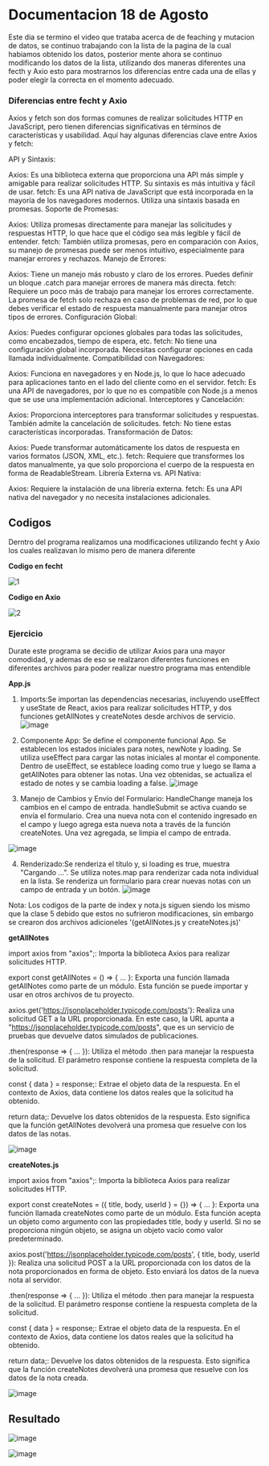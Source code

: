 # Documentacion 18 de Agosto 

Este dia se termino el video que trataba acerca de de feaching y mutacion de datos, se continuo trabajando con la lista de la pagina de la cual habiamos obtenido los datos, posterior mente ahora se continuo modificando los datos de la lista, utilizando dos maneras diferentes una fecth y Axio esto para mostrarnos los diferencias entre cada una de ellas y poder elegir la correcta en el momento adecuado.

### Diferencias entre fecht y Axio

Axios y fetch son dos formas comunes de realizar solicitudes HTTP en JavaScript, pero tienen diferencias significativas en términos de características y usabilidad. Aquí hay algunas diferencias clave entre Axios y fetch:

API y Sintaxis:

Axios: Es una biblioteca externa que proporciona una API más simple y amigable para realizar solicitudes HTTP. Su sintaxis es más intuitiva y fácil de usar.
fetch: Es una API nativa de JavaScript que está incorporada en la mayoría de los navegadores modernos. Utiliza una sintaxis basada en promesas.
Soporte de Promesas:

Axios: Utiliza promesas directamente para manejar las solicitudes y respuestas HTTP, lo que hace que el código sea más legible y fácil de entender.
fetch: También utiliza promesas, pero en comparación con Axios, su manejo de promesas puede ser menos intuitivo, especialmente para manejar errores y rechazos.
Manejo de Errores:

Axios: Tiene un manejo más robusto y claro de los errores. Puedes definir un bloque .catch para manejar errores de manera más directa.
fetch: Requiere un poco más de trabajo para manejar los errores correctamente. La promesa de fetch solo rechaza en caso de problemas de red, por lo que debes verificar el estado de respuesta manualmente para manejar otros tipos de errores.
Configuración Global:

Axios: Puedes configurar opciones globales para todas las solicitudes, como encabezados, tiempo de espera, etc.
fetch: No tiene una configuración global incorporada. Necesitas configurar opciones en cada llamada individualmente.
Compatibilidad con Navegadores:

Axios: Funciona en navegadores y en Node.js, lo que lo hace adecuado para aplicaciones tanto en el lado del cliente como en el servidor.
fetch: Es una API de navegadores, por lo que no es compatible con Node.js a menos que se use una implementación adicional.
Interceptores y Cancelación:

Axios: Proporciona interceptores para transformar solicitudes y respuestas. También admite la cancelación de solicitudes.
fetch: No tiene estas características incorporadas.
Transformación de Datos:

Axios: Puede transformar automáticamente los datos de respuesta en varios formatos (JSON, XML, etc.).
fetch: Requiere que transformes los datos manualmente, ya que solo proporciona el cuerpo de la respuesta en forma de ReadableStream.
Librería Externa vs. API Nativa:

Axios: Requiere la instalación de una librería externa.
fetch: Es una API nativa del navegador y no necesita instalaciones adicionales.

## Codigos 

 Derntro del programa realizamos una modificaciones utilizando fecht y Axio los cuales realizavan lo mismo pero de manera diferente 
 
 **Codigo en fecht**
 
 ![1](https://github.com/Reivaq/Practicas/assets/140466947/862c1af8-71af-413d-9631-a0778aabb09a)


**Codigo en Axio**

![2](https://github.com/Reivaq/Practicas/assets/140466947/9773922f-7029-4116-a441-894c58d420b8)


### Ejercicio

Durate este programa se decidio de utilizar Axios para una mayor comodidad, y ademas de eso se realzaron diferentes funciones en diferentes archivos para poder realizar nuestro programa mas entendible 


**App.js**

1. Imports:Se importan las dependencias necesarias, incluyendo useEffect y useState de React, axios para realizar solicitudes HTTP, y dos funciones getAllNotes y createNotes desde archivos de servicio.
![image](https://github.com/Reivaq/Practicas/assets/140466947/67f67a03-37b9-4600-a2ce-fc55bdd4b22a)

2. Componente App: 
Se define el componente funcional App.
Se establecen los estados iniciales para notes, newNote y loading.
Se utiliza useEffect para cargar las notas iniciales al montar el componente.
Dentro de useEffect, se establece loading como true y luego se llama a getAllNotes para obtener las notas. Una vez obtenidas, se actualiza el estado de notes y se cambia loading a false.
![image](https://github.com/Reivaq/Practicas/assets/140466947/06872570-012f-42d3-a691-196e83858b57)

3. Manejo de Cambios y Envío del Formulario: HandleChange maneja los cambios en el campo de entrada.
handleSubmit se activa cuando se envía el formulario. Crea una nueva nota con el contenido ingresado en el campo y luego agrega esta nueva nota a través de la función createNotes. Una vez agregada, se limpia el campo de entrada.

![image](https://github.com/Reivaq/Practicas/assets/140466947/cffabdba-cb86-435d-8e18-67b6ade0c875)

4. Renderizado:Se renderiza el título y, si loading es true, muestra "Cargando ...".
Se utiliza notes.map para renderizar cada nota individual en la lista.
Se renderiza un formulario para crear nuevas notas con un campo de entrada y un botón.
![image](https://github.com/Reivaq/Practicas/assets/140466947/dab59993-7215-494d-a0bc-5a4ba33dbe19)


Nota: Los codigos de la parte de index y nota.js siguen siendo los mismo que la clase 5 debido que estos no sufrieron modificaciones, sin embargo se crearon dos archivos adicioneles '(getAllNotes.js y createNotes.js)'
 
 **getAllNotes**
 
 import axios from "axios";: Importa la biblioteca Axios para realizar solicitudes HTTP.

export const getAllNotes = () => { ... }: Exporta una función llamada getAllNotes como parte de un módulo. Esta función se puede importar y usar en otros archivos de tu proyecto.

axios.get('https://jsonplaceholder.typicode.com/posts'): Realiza una solicitud GET a la URL proporcionada. En este caso, la URL apunta a "https://jsonplaceholder.typicode.com/posts", que es un servicio de pruebas que devuelve datos simulados de publicaciones.

.then(response => { ... }): Utiliza el método .then para manejar la respuesta de la solicitud. El parámetro response contiene la respuesta completa de la solicitud.

const { data } = response;: Extrae el objeto data de la respuesta. En el contexto de Axios, data contiene los datos reales que la solicitud ha obtenido.

return data;: Devuelve los datos obtenidos de la respuesta. Esto significa que la función getAllNotes devolverá una promesa que resuelve con los datos de las notas.
 
 ![image](https://github.com/Reivaq/Practicas/assets/140466947/b5055ff2-4c7d-462d-bd64-d30b2a397f6b)
 
 **createNotes.js**
 
 import axios from "axios";: Importa la biblioteca Axios para realizar solicitudes HTTP.

export const createNotes = ({ title, body, userId } = {}) => { ... }: Exporta una función llamada createNotes como parte de un módulo. Esta función acepta un objeto como argumento con las propiedades title, body y userId. Si no se proporciona ningún objeto, se asigna un objeto vacío como valor predeterminado.

axios.post('https://jsonplaceholder.typicode.com/posts', { title, body, userId }): Realiza una solicitud POST a la URL proporcionada con los datos de la nota proporcionados en forma de objeto. Esto enviará los datos de la nueva nota al servidor.

.then(response => { ... }): Utiliza el método .then para manejar la respuesta de la solicitud. El parámetro response contiene la respuesta completa de la solicitud.

const { data } = response;: Extrae el objeto data de la respuesta. En el contexto de Axios, data contiene los datos reales que la solicitud ha obtenido.

return data;: Devuelve los datos obtenidos de la respuesta. Esto significa que la función createNotes devolverá una promesa que resuelve con los datos de la nota creada.

![image](https://github.com/Reivaq/Practicas/assets/140466947/749dd913-8dd1-4cab-a51a-4c75f53d2e34)


## Resultado 

![image](https://github.com/Reivaq/Practicas/assets/140466947/a8010b55-8904-40a0-bde1-46c2037f5eb3)

![image](https://github.com/Reivaq/Practicas/assets/140466947/7e453224-6990-421e-9846-03982350dd2e)


 

